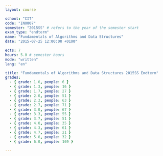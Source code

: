 ```yaml
---
layout: course

school: "CIT"
code: "IN0007"
semester: "2015SS" # refers to the year of the semester start
exam_type: "endterm"
name: "Fundamentals of Algorithms and Data Structures"
date: "2015-07-25 12:00:00 +0100"

ects: 7
hours: 5.0 # semester hours
mode: "written"
lang: "en"

title: "Fundamentals of Algorithms and Data Structures 2015SS Endterm"
grades:
  - { grade: 1.0, people: 6 }
  - { grade: 1.3, people: 16 }
  - { grade: 1.7, people: 27 }
  - { grade: 2.0, people: 51 }
  - { grade: 2.3, people: 63 }
  - { grade: 2.7, people: 71 }
  - { grade: 3.0, people: 67 }
  - { grade: 3.3, people: 55 }
  - { grade: 3.7, people: 51 }
  - { grade: 4.0, people: 35 }
  - { grade: 4.3, people: 61 }
  - { grade: 4.7, people: 21 }
  - { grade: 5.0, people: 32 }
  - { grade: 6.0, people: 169 }

---
```




